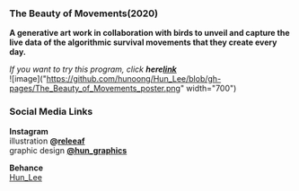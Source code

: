 ### The Beauty of Movements(2020)
**A generative art work in collaboration with birds to unveil and capture the live data of the algorithmic survival movements that they create every day. <br/>**

_If you want to try this program, click **here[link](https://hunoong.github.io/Hun_Lee/The_Beauty_of_Movements/)**_
<br/>
![image]("https://github.com/hunoong/Hun_Lee/blob/gh-pages/The_Beauty_of_Movements_poster.png" width="700")<br/>

### Social Media Links
**Instagram** <br/> 
illustration **@[releeaf](https://www.instagram.com/releeaf/)** <br/>
graphic design **[@hun_graphics](https://www.instagram.com/hun_graphics/)** <br/>

**Behance**<br/>
[Hun_Lee](https://www.behance.net/hun_lee)
